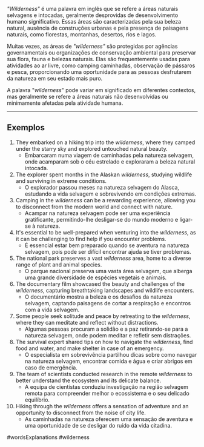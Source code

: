 *"Wilderness"* é uma palavra em inglês que se refere a áreas naturais selvagens e intocadas, geralmente desprovidas de desenvolvimento humano significativo. Essas áreas são caracterizadas pela sua beleza natural, ausência de construções urbanas e pela presença de paisagens naturais, como florestas, montanhas, desertos, rios e lagos.

Muitas vezes, as áreas de *"wilderness"* são protegidas por agências governamentais ou organizações de conservação ambiental para preservar sua flora, fauna e belezas naturais. Elas são frequentemente usadas para atividades ao ar livre, como camping caminhadas, observação de pássaros e pesca, proporcionando uma oportunidade para as pessoas desfrutarem da natureza em seu estado mais puro.

A palavra "*wilderness*" pode variar em significado em diferentes contextos, mas geralmente se refere a áreas naturais não desenvolvidas ou minimamente afetadas pela atividade humana.

---
## Exemplos


1. They embarked on a hiking trip into the *wilderness*, where they camped under the starry sky and explored untouched natural beauty.
	- Embarcaram numa viagem de caminhadas pela natureza selvagem, onde acamparam sob o céu estrelado e exploraram a beleza natural intocada.
2. The explorer spent months in the Alaskan *wilderness*, studying wildlife and surviving in extreme conditions.
	- O explorador passou meses na natureza selvagem do Alasca, estudando a vida selvagem e sobrevivendo em condições extremas.
3. Camping in the *wilderness* can be a rewarding experience, allowing you to disconnect from the modern world and connect with nature.
	- Acampar na natureza selvagem pode ser uma experiência gratificante, permitindo-lhe desligar-se do mundo moderno e ligar-se à natureza.
4. It's essential to be well-prepared when venturing into the *wilderness*, as it can be challenging to find help if you encounter problems.
	- É essencial estar bem preparado quando se aventura na natureza selvagem, pois pode ser difícil encontrar ajuda se tiver problemas.
5. The national park preserves a vast *wilderness* area, home to a diverse range of plant and animal species.
	- O parque nacional preserva uma vasta área selvagem, que alberga uma grande diversidade de espécies vegetais e animais.
6. The documentary film showcased the beauty and challenges of the *wilderness*, capturing breathtaking landscapes and wildlife encounters.
	- O documentário mostra a beleza e os desafios da natureza selvagem, captando paisagens de cortar a respiração e encontros com a vida selvagem.
7. Some people seek solitude and peace by retreating to the *wilderness*, where they can meditate and reflect without distractions.
	- Algumas pessoas procuram a solidão e a paz retirando-se para a natureza selvagem, onde podem meditar e refletir sem distrações.
8. The survival expert shared tips on how to navigate the *wilderness*, find food and water, and make shelter in case of an emergency.
	- O especialista em sobrevivência partilhou dicas sobre como navegar na natureza selvagem, encontrar comida e água e criar abrigos em caso de emergência.
9. The team of scientists conducted research in the remote *wilderness* to better understand the ecosystem and its delicate balance.
	- A equipa de cientistas conduziu investigação na região selvagem remota para compreender melhor o ecossistema e o seu delicado equilíbrio.
10. Hiking through the *wilderness* offers a sensation of adventure and an opportunity to disconnect from the noise of city life.
	- As caminhadas na natureza oferecem uma sensação de aventura e uma oportunidade de se desligar do ruído da vida citadina.

#wordsExplanations 
#wilderness